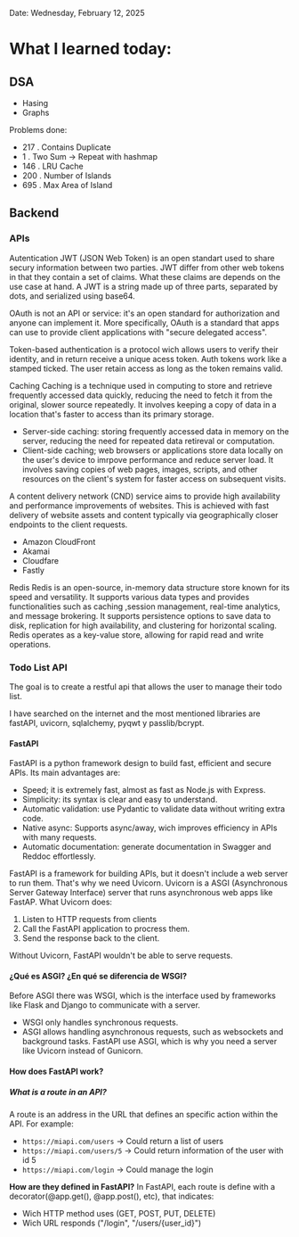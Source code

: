 Date: Wednesday, February 12, 2025

# What I learned today:

## DSA

- Hasing
- Graphs

Problems done:
* 217 . Contains Duplicate
* 1 . Two Sum -> Repeat with hashmap
* 146 . LRU Cache
* 200 . Number of Islands
* 695 . Max Area of Island

## Backend

### APIs
Autentication
JWT (JSON Web Token) is an open standart used to share secury information between two parties. JWT differ from other web tokens in that they contain a set of claims. What these claims are depends on the use case at hand. A JWT is a string made up of three parts, separated by dots, and serialized using base64.

OAuth is not an API or service: it's an open standard for authorization and anyone can implement it. More specifically, OAuth is a standard that apps can use to provide client applications with "secure delegated access".

Token-based authentication is a protocol wich allows users to verify their identity, and in return receive a unique acess token. Auth tokens work like a stamped ticked. The user retain access as long as the token remains valid.

Caching
Caching is a technique used in computing to store and retrieve frequently accessed data quickly, reducing the need to fetch it from the original, slower source repeatedly. It involves keeping a copy of data in a location that's faster to access than its primary storage.

* Server-side caching: storing frequently accessed data in memory on the server, reducing the need for repeated data retireval or computation.
* Client-side caching; web browsers or applications store data locally on the user's device to imrpove performance and reduce server load. It involves saving copies of web pages, images, scripts, and other resources on the client's system for faster access on subsequent visits.

A content delivery network (CND) service aims to provide high availability and performance improvements of websites. This is achieved with fast delivery of website assets and content typically via geographically closer endpoints to the client requests.
 * Amazon CloudFront
 * Akamai
 * Cloudfare
 * Fastly

Redis
Redis is an open-source, in-memory data structure store known for its speed and versatility. It supports various data types and provides functionalities such as caching ,session management, real-time analytics, and message brokering. It supports persistence options to save data to disk, replication for high availability, and clustering for horizontal scaling. Redis operates as a key-value store, allowing for rapid read and write operations.

### Todo List API
The goal is to create a restful api that allows the user to manage their todo list.

I have searched on the internet and the most mentioned libraries are fastAPI, uvicorn, sqlalchemy, pyqwt y passlib/bcrypt.

#### FastAPI
FastAPI is a python framework design to build fast, efficient and secure APIs. Its main advantages are:
* Speed; it is extremely fast, almost as fast as Node.js with Express.
* Simplicity: its syntax is clear and easy to understand.
* Automatic validation: use Pydantic to validate data without writing extra code.
* Native async: Supports async/away, wich improves efficiency in APIs with many requests.
* Automatic documentation: generate documentation in Swagger and Reddoc effortlessly.

FastAPI is a framework for building APIs, but it doesn't include a web server to run them. That's why we need Uvicorn.
Uvicorn is a ASGI (Asynchronous Server Gateway Interface) server that runs asynchronous web apps like FastAP. What Uvicorn does:
1. Listen to HTTP requests from clients
2. Call the FastAPI application to procress them.
3. Send the response back to the client.

Without Uvicorn, FastAPI wouldn't be able to serve requests.

#### ¿Qué es ASGI? ¿En qué se diferencia de WSGI?
Before ASGI there was WSGI, which is the interface used by frameworks like Flask and Django to communicate with a server.
* WSGI only handles synchronous requests.
* ASGI allows handling asynchronous requests, such as websockets and background tasks.
FastAPI use ASGI, which is why you need a server like Uvicorn instead of Gunicorn.

#### How does FastAPI work?
##### What is a route in an API?
A route is an address in the URL that defines an specific action within the API.
For example:
* `https://miapi.com/users` -> Could return a list of users
* `https://miapi.com/users/5` -> Could return information of the user with id 5
* `https://miapi.com/login` -> Could manage the login

**How are they defined in FastAPI?**
In FastAPI, each route is define with a decorator(@app.get(), @app.post(), etc), that indicates:
* Wich HTTP method uses (GET, POST, PUT, DELETE)
* Wich URL responds ("/login", "/users/{user_id}")



